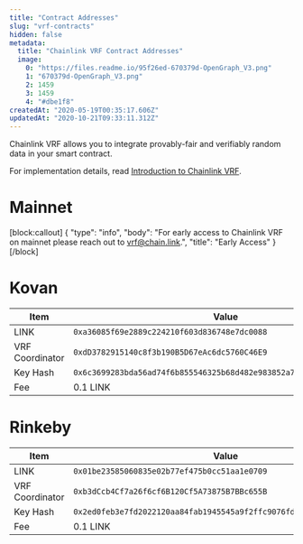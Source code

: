 ```yaml
---
title: "Contract Addresses"
slug: "vrf-contracts"
hidden: false
metadata: 
  title: "Chainlink VRF Contract Addresses"
  image: 
    0: "https://files.readme.io/95f26ed-670379d-OpenGraph_V3.png"
    1: "670379d-OpenGraph_V3.png"
    2: 1459
    3: 1459
    4: "#dbe1f8"
createdAt: "2020-05-19T00:35:17.606Z"
updatedAt: "2020-10-21T09:33:11.312Z"
---
```

Chainlink VRF allows you to integrate provably-fair and verifiably random data in your smart contract. 

For implementation details, read [Introduction to Chainlink VRF](doc:chainlink-vrf).

# Mainnet
[block:callout]
{
  "type": "info",
  "body": "For early access to Chainlink VRF on mainnet please reach out to [vrf@chain.link](mailto:vrf@chain.link).",
  "title": "Early Access"
}
[/block]
# Kovan

|Item|Value|
|---|---|
|LINK|`0xa36085f69e2889c224210f603d836748e7dc0088`|
|VRF Coordinator|`0xdD3782915140c8f3b190B5D67eAc6dc5760C46E9 `|
|Key Hash|`0x6c3699283bda56ad74f6b855546325b68d482e983852a7a82979cc4807b641f4 `|
|Fee|0.1 LINK|

# Rinkeby

|Item|Value|
|---|---|
|LINK|`0x01be23585060835e02b77ef475b0cc51aa1e0709`|
|VRF Coordinator|`0xb3dCcb4Cf7a26f6cf6B120Cf5A73875B7BBc655B `|
|Key Hash|`0x2ed0feb3e7fd2022120aa84fab1945545a9f2ffc9076fd6156fa96eaff4c1311 `|
|Fee|0.1 LINK|
